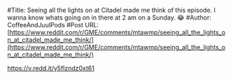 #Title: Seeing all the lights on at Citadel made me think of this episode. I wanna know whats going on in there at 2 am on a Sunday. 😂
#Author: CoffeeAndJuulPods
#Post URL: [https://www.reddit.com/r/GME/comments/mtawmp/seeing_all_the_lights_on_at_citadel_made_me_think/](https://www.reddit.com/r/GME/comments/mtawmp/seeing_all_the_lights_on_at_citadel_made_me_think/)


https://v.redd.it/y5flzndz0xt61